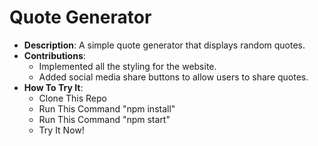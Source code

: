 # Quote Generator

- **Description**: A simple quote generator that displays random quotes.
- **Contributions**:
  - Implemented all the styling for the website.
  - Added social media share buttons to allow users to share quotes.
- **How To Try It**:
  - Clone This Repo
  - Run This Command "npm install"
  - Run This Command "npm start"
  - Try It Now!

